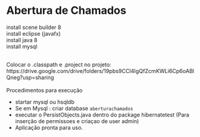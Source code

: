# Abertura de Chamados

install scene builder 8<br>
install eclipse (javafx)<br>
install java 8<br>
install mysql<br>

<br>
Colocar o .classpath e .project no projeto: <br>
https://drive.google.com/drive/folders/19pbs9CCl4IgQfZcmKWLi6Cp6oABlQneg?usp=sharing
<br><br>
Procedimentos para execução

- startar mysql ou hsqldb
- Se em Mysql : criar database `aberturachamados`
- executar o PersistObjects.java dentro do package hibernatetest (Para inserção de permissoes e criaçao de user admin)
- Aplicação pronta para uso.
